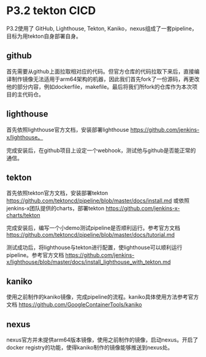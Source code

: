 # P3.2 tekton CICD

P3.2使用了 GitHub, Lighthouse, Tekton, Kaniko，nexus组成了一套pipeline，目标为用tekton自身部署自身。

## github

首先需要从github上面拉取相对应的代码。但官方仓库的代码拉取下来后，直接编译制作镜像无法适用于arm64架构的机器，因此我们首先fork了一份源码，再更改他的部分内容，例如dockerfile，makefile。最后将我们所fork的仓库作为本次项目的主代码仓。

## lighthouse

首先依照lighthouse官方文档，安装部署lighthouse https://github.com/jenkins-x/lighthouse。

完成安装后，在github项目上设定一个webhook，测试他与github是否能正常的通信。

## tekton

首先依照tekton官方文档，安装部署tekton https://github.com/tektoncd/pipeline/blob/master/docs/install.md 或依照jenkins-x团队提供的charts，部署tekton https://github.com/jenkins-x-charts/tekton

完成安装后，编写一个小demo测试pipeline是否顺利运行。参考官方文档 https://github.com/tektoncd/pipeline/blob/master/docs/tutorial.md

测试成功后，将lighthouse与tekton进行配置，使lighthouse可以顺利运行pipeline。参考官方文档 https://github.com/jenkins-x/lighthouse/blob/master/docs/install_lighthouse_with_tekton.md

## kaniko

使用之前制作的kaniko镜像，完成pipeline的流程。kaniko具体使用方法参考官方文档 https://github.com/GoogleContainerTools/kaniko

## nexus

nexus官方并未提供arm64版本镜像，使用之前制作的镜像，启动nexus。开启了docker registry的功能，使得kaniko制作的镜像能够推送到nexus处。

